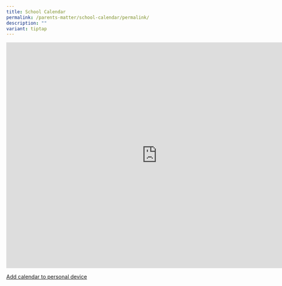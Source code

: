 ```yaml
---
title: School Calendar
permalink: /parents-matter/school-calendar/permalink/
description: ""
variant: tiptap
---
```

<iframe src="https://calendar.google.com/calendar/embed?src=unityps%40gmail.com&amp;ctz=Asia%2FSingapore" style="border: 0" width="800" height="600" frameborder="0" scrolling="no"></iframe>

[Add calendar to personal device](https://calendar.google.com/calendar/u/0?cid=dW5pdHlwc0BnbWFpbC5jb20)
